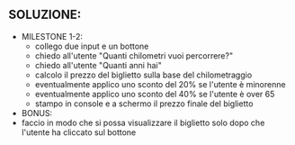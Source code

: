## SOLUZIONE:

- MILESTONE 1-2:
  - collego due input e un bottone
  - chiedo all'utente "Quanti chilometri vuoi percorrere?"
  - chiedo all'utente "Quanti anni hai"
  - calcolo il prezzo del biglietto sulla base del chilometraggio
  - eventualmente applico uno sconto del 20% se l'utente è minorenne
  - eventualmente applico uno sconto del 40% se l'utente è over 65
  - stampo in console e a schermo il prezzo finale del biglietto
- BONUS:
- faccio in modo che si possa visualizzare il biglietto solo dopo che l'utente ha cliccato sul bottone
